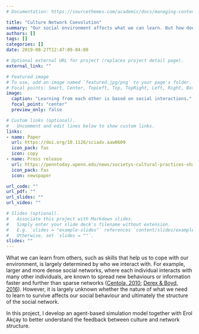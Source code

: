 ```yaml
---
# Documentation: https://sourcethemes.com/academic/docs/managing-content/

title: "Culture Network Coevolution"
summary: "Our social environment affects what we can learn. But how does what we need to learn affect our social environment?"
authors: []
tags: []
categories: []
date: 2019-08-27T12:47:09-04:00

# Optional external URL for project (replaces project detail page).
external_link: ""

# Featured image
# To use, add an image named `featured.jpg/png` to your page's folder.
# Focal points: Smart, Center, TopLeft, Top, TopRight, Left, Right, BottomLeft, Bottom, BottomRight.
image:
  caption: "Learning from each other is based on social interactions."
  focal_point: "center"
  preview_only: false

# Custom links (optional).
#   Uncomment and edit lines below to show custom links.
links:
- name: Paper
  url: https://doi.org/10.1126/sciadv.aaw0609
  icon_pack: fas
  icon: copy
- name: Press release
  url: https://penntoday.upenn.edu/news/societys-cultural-practices-shape-structure-its-social-networks-penn-study-shows
  icon_pack: fas
  icon: newspaper

url_code: ""
url_pdf: ""
url_slides: ""
url_video: ""

# Slides (optional).
#   Associate this project with Markdown slides.
#   Simply enter your slide deck's filename without extension.
#   E.g. `slides = "example-slides"` references `content/slides/example-slides.md`.
#   Otherwise, set `slides = ""`.
slides: ""
---
```


What we can learn from others, such as skills that help us to cope with our environment, is largely determined by who we interact with. For example, larger and more dense social networks, where each individual interacts with many other individuals, are known to spread new behaviours or information faster and further than sparse networks ([Centola, 2010](https://doi.org/10.1126/science.1185231); [Derex & Boyd, 2016](https://doi.org/10.1073/pnas.1518798113)). However, it is largely unknown whether the nature of what we need to learn to survive affects our social behaviour and ultimately the structure of the social network.

In this project, I develop an agent-based simulation model together with Erol Akçay to better understand the feedback between culture and network structure.
